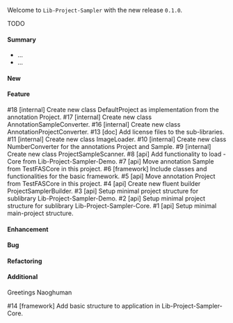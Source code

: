 Welcome to `Lib-Project-Sampler` with the new release `0.1.0`.

TODO



#### Summary
* ...
* ...



#### New



#### Feature
#18 [internal] Create new class DefaultProject as implementation from the annotation Project.
#17 [internal] Create new class AnnotationSampleConverter.
#16 [internal] Create new class AnnotationProjectConverter.
#13 [doc] Add license files to the sub-libraries.
#11 [internal] Create new class ImageLoader.
#10 [internal] Create new class NumberConverter for the annotations Project and Sample.
#9 [internal] Create new class ProjectSampleScanner.
#8 [api] Add functionality to load -Core from Lib-Project-Sampler-Demo.
#7 [api] Move annotation Sample from TestFASCore in this project.
#6 [framework] Include classes and functionalities for the basic framework.
#5 [api] Move annotation Project from TestFASCore in this project.
#4 [api] Create new fluent builder ProjectSamplerBuilder.
#3 [api] Setup minimal project structure for sublibrary Lib-Project-Sampler-Demo.
#2 [api] Setup minimal project structure for sublibrary Lib-Project-Sampler-Core.
#1 [api] Setup minimal main-project structure.



#### Enhancement



#### Bug



#### Refactoring



#### Additional



Greetings
Naoghuman



[//]: # (Issues which will be integrated in this release)
#14 [framework] Add basic structure to application in Lib-Project-Sampler-Core.



[//]: # (Links)
[Apache Log4j 2]:https://logging.apache.org/log4j/2.0/index.html
[JavaFX]:http://docs.oracle.com/javase/8/javase-clienttechnologies.htm
[Maven]:http://maven.apache.org/


